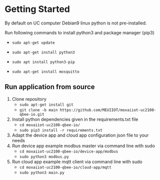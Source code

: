 # Getting Started

By default on UC computer Debian9 linux python is not pre-installed.

Run following commands to install python3 and package manager (pip3)

   - `sudo apt-get update`

   - `sudo apt-get install python3`

   - `sudo apt install python3-pip`

   - `sudo apt-get install mosquitto`

## Run application from source

1. Clone repository 
   - `sudo apt-get install git`
   - `git clone -b main https://github.com/MEUIIOT/moxaiiot-uc2100-qbee-io.git`
2. Install python dependencies given in the requirements.txt file 
   -  `cd moxaiiot-uc2100-qbee-io/`
   - `sudo pip3 install -r requirements.txt`
3. Adapt the device app and cloud app configuration json file to your needs
4. Run device app example modbus master via command line with sudo
    - `cd moxaiiot-uc2100-qbee-io/device-app/modbus`
    - `sudo python3 modbus.py`
5. Run cloud app example mqtt client via command line with sudo
    - `cd moxaiiot-uc2100-qbee-io/cloud-app/mqtt`
    - `sudo python3 main.py`
